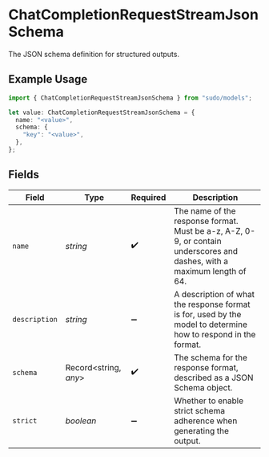 # ChatCompletionRequestStreamJsonSchema

The JSON schema definition for structured outputs.

## Example Usage

```typescript
import { ChatCompletionRequestStreamJsonSchema } from "sudo/models";

let value: ChatCompletionRequestStreamJsonSchema = {
  name: "<value>",
  schema: {
    "key": "<value>",
  },
};
```

## Fields

| Field                                                                                                                   | Type                                                                                                                    | Required                                                                                                                | Description                                                                                                             |
| ----------------------------------------------------------------------------------------------------------------------- | ----------------------------------------------------------------------------------------------------------------------- | ----------------------------------------------------------------------------------------------------------------------- | ----------------------------------------------------------------------------------------------------------------------- |
| `name`                                                                                                                  | *string*                                                                                                                | :heavy_check_mark:                                                                                                      | The name of the response format. Must be a-z, A-Z, 0-9, or contain underscores and dashes, with a maximum length of 64. |
| `description`                                                                                                           | *string*                                                                                                                | :heavy_minus_sign:                                                                                                      | A description of what the response format is for, used by the model to determine how to respond in the format.          |
| `schema`                                                                                                                | Record<string, *any*>                                                                                                   | :heavy_check_mark:                                                                                                      | The schema for the response format, described as a JSON Schema object.                                                  |
| `strict`                                                                                                                | *boolean*                                                                                                               | :heavy_minus_sign:                                                                                                      | Whether to enable strict schema adherence when generating the output.                                                   |